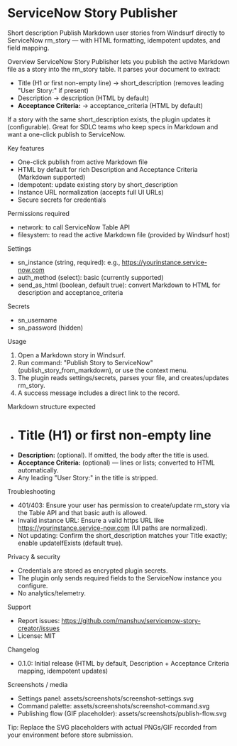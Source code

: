 # ServiceNow Story Publisher

Short description
Publish Markdown user stories from Windsurf directly to ServiceNow rm_story — with HTML formatting, idempotent updates, and field mapping.

Overview
ServiceNow Story Publisher lets you publish the active Markdown file as a story into the rm_story table. It parses your document to extract:
- Title (H1 or first non-empty line) → short_description (removes leading "User Story:" if present)
- Description → description (HTML by default)
- **Acceptance Criteria:** → acceptance_criteria (HTML by default)

If a story with the same short_description exists, the plugin updates it (configurable). Great for SDLC teams who keep specs in Markdown and want a one-click publish to ServiceNow.

Key features
- One-click publish from active Markdown file
- HTML by default for rich Description and Acceptance Criteria (Markdown supported)
- Idempotent: update existing story by short_description
- Instance URL normalization (accepts full UI URLs)
- Secure secrets for credentials

Permissions required
- network: to call ServiceNow Table API
- filesystem: to read the active Markdown file (provided by Windsurf host)

Settings
- sn_instance (string, required): e.g., https://yourinstance.service-now.com
- auth_method (select): basic (currently supported)
- send_as_html (boolean, default true): convert Markdown to HTML for description and acceptance_criteria

Secrets
- sn_username
- sn_password (hidden)

Usage
1) Open a Markdown story in Windsurf.
2) Run command: "Publish Story to ServiceNow" (publish_story_from_markdown), or use the context menu.
3) The plugin reads settings/secrets, parses your file, and creates/updates rm_story.
4) A success message includes a direct link to the record.

Markdown structure expected
- # Title (H1) or first non-empty line
- **Description:** (optional). If omitted, the body after the title is used.
- **Acceptance Criteria:** (optional) — lines or lists; converted to HTML automatically.
- Any leading "User Story:" in the title is stripped.

Troubleshooting
- 401/403: Ensure your user has permission to create/update rm_story via the Table API and that basic auth is allowed.
- Invalid instance URL: Ensure a valid https URL like https://yourinstance.service-now.com (UI paths are normalized).
- Not updating: Confirm the short_description matches your Title exactly; enable updateIfExists (default true).

Privacy & security
- Credentials are stored as encrypted plugin secrets.
- The plugin only sends required fields to the ServiceNow instance you configure.
- No analytics/telemetry.

Support
- Report issues: https://github.com/manshuv/servicenow-story-creator/issues
- License: MIT

Changelog
- 0.1.0: Initial release (HTML by default, Description + Acceptance Criteria mapping, idempotent updates)

Screenshots / media
- Settings panel: assets/screenshots/screenshot-settings.svg
- Command palette: assets/screenshots/screenshot-command.svg
- Publishing flow (GIF placeholder): assets/screenshots/publish-flow.svg

Tip: Replace the SVG placeholders with actual PNGs/GIF recorded from your environment before store submission.
